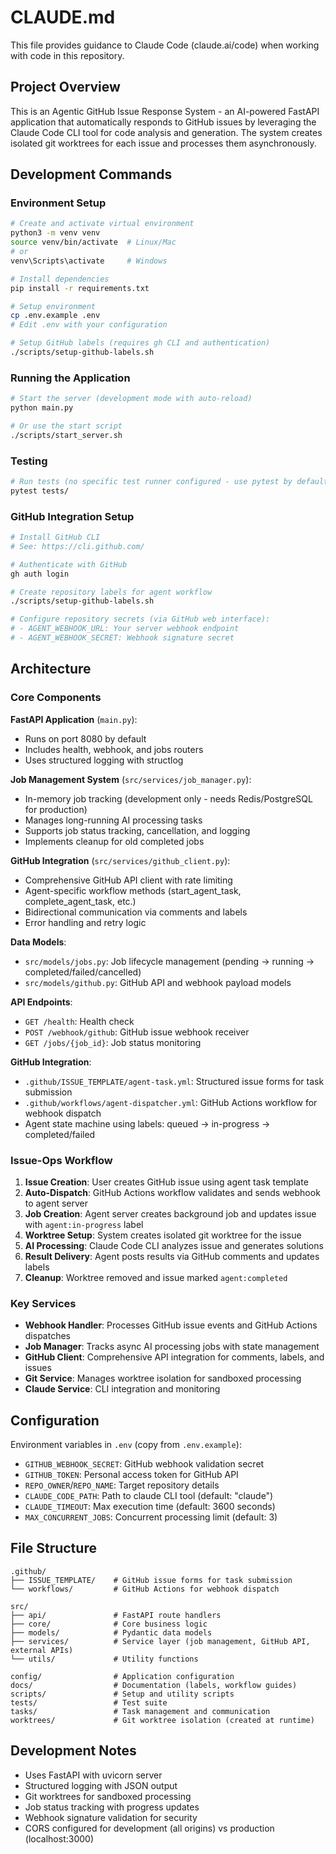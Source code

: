 # CLAUDE.md

This file provides guidance to Claude Code (claude.ai/code) when working with code in this repository.

## Project Overview

This is an Agentic GitHub Issue Response System - an AI-powered FastAPI application that automatically responds to GitHub issues by leveraging the Claude Code CLI tool for code analysis and generation. The system creates isolated git worktrees for each issue and processes them asynchronously.

## Development Commands

### Environment Setup
```bash
# Create and activate virtual environment
python3 -m venv venv
source venv/bin/activate  # Linux/Mac
# or
venv\Scripts\activate     # Windows

# Install dependencies
pip install -r requirements.txt

# Setup environment
cp .env.example .env
# Edit .env with your configuration

# Setup GitHub labels (requires gh CLI and authentication)
./scripts/setup-github-labels.sh
```

### Running the Application
```bash
# Start the server (development mode with auto-reload)
python main.py

# Or use the start script
./scripts/start_server.sh
```

### Testing
```bash
# Run tests (no specific test runner configured - use pytest by default)
pytest tests/
```

### GitHub Integration Setup
```bash
# Install GitHub CLI
# See: https://cli.github.com/

# Authenticate with GitHub
gh auth login

# Create repository labels for agent workflow
./scripts/setup-github-labels.sh

# Configure repository secrets (via GitHub web interface):
# - AGENT_WEBHOOK_URL: Your server webhook endpoint
# - AGENT_WEBHOOK_SECRET: Webhook signature secret
```

## Architecture

### Core Components

**FastAPI Application** (`main.py`):
- Runs on port 8080 by default
- Includes health, webhook, and jobs routers
- Uses structured logging with structlog

**Job Management System** (`src/services/job_manager.py`):
- In-memory job tracking (development only - needs Redis/PostgreSQL for production)
- Manages long-running AI processing tasks
- Supports job status tracking, cancellation, and logging
- Implements cleanup for old completed jobs

**GitHub Integration** (`src/services/github_client.py`):
- Comprehensive GitHub API client with rate limiting
- Agent-specific workflow methods (start_agent_task, complete_agent_task, etc.)
- Bidirectional communication via comments and labels
- Error handling and retry logic

**Data Models**:
- `src/models/jobs.py`: Job lifecycle management (pending → running → completed/failed/cancelled)
- `src/models/github.py`: GitHub API and webhook payload models

**API Endpoints**:
- `GET /health`: Health check
- `POST /webhook/github`: GitHub issue webhook receiver
- `GET /jobs/{job_id}`: Job status monitoring

**GitHub Integration**:
- `.github/ISSUE_TEMPLATE/agent-task.yml`: Structured issue forms for task submission
- `.github/workflows/agent-dispatcher.yml`: GitHub Actions workflow for webhook dispatch
- Agent state machine using labels: queued → in-progress → completed/failed

### Issue-Ops Workflow
1. **Issue Creation**: User creates GitHub issue using agent task template
2. **Auto-Dispatch**: GitHub Actions workflow validates and sends webhook to agent server
3. **Job Creation**: Agent server creates background job and updates issue with `agent:in-progress` label
4. **Worktree Setup**: System creates isolated git worktree for the issue
5. **AI Processing**: Claude Code CLI analyzes issue and generates solutions
6. **Result Delivery**: Agent posts results via GitHub comments and updates labels
7. **Cleanup**: Worktree removed and issue marked `agent:completed`

### Key Services
- **Webhook Handler**: Processes GitHub issue events and GitHub Actions dispatches
- **Job Manager**: Tracks async AI processing jobs with state management
- **GitHub Client**: Comprehensive API integration for comments, labels, and issues
- **Git Service**: Manages worktree isolation for sandboxed processing
- **Claude Service**: CLI integration and monitoring

## Configuration

Environment variables in `.env` (copy from `.env.example`):
- `GITHUB_WEBHOOK_SECRET`: GitHub webhook validation secret
- `GITHUB_TOKEN`: Personal access token for GitHub API
- `REPO_OWNER`/`REPO_NAME`: Target repository details
- `CLAUDE_CODE_PATH`: Path to claude CLI tool (default: "claude")
- `CLAUDE_TIMEOUT`: Max execution time (default: 3600 seconds)
- `MAX_CONCURRENT_JOBS`: Concurrent processing limit (default: 3)

## File Structure

```
.github/
├── ISSUE_TEMPLATE/    # GitHub issue forms for task submission
└── workflows/         # GitHub Actions for webhook dispatch

src/
├── api/               # FastAPI route handlers
├── core/              # Core business logic
├── models/            # Pydantic data models
├── services/          # Service layer (job management, GitHub API, external APIs)
└── utils/             # Utility functions

config/                # Application configuration
docs/                  # Documentation (labels, workflow guides)
scripts/               # Setup and utility scripts
tests/                 # Test suite
tasks/                 # Task management and communication
worktrees/             # Git worktree isolation (created at runtime)
```

## Development Notes

- Uses FastAPI with uvicorn server
- Structured logging with JSON output
- Git worktrees for sandboxed processing
- Job status tracking with progress updates
- Webhook signature validation for security
- CORS configured for development (all origins) vs production (localhost:3000)